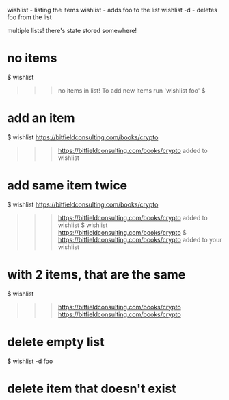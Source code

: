 wishlist - listing the items
wishlist <foo> - adds foo to the list
wishlist -d <foo> - deletes foo from the list

multiple lists!
there's state stored somewhere!

# no items
$ wishlist
>>> no items in list! To add new items run 'wishlist foo'
$

# add an item
$ wishlist https://bitfieldconsulting.com/books/crypto
>>> https://bitfieldconsulting.com/books/crypto added to wishlist

# add same item twice
$ wishlist https://bitfieldconsulting.com/books/crypto
>>> https://bitfieldconsulting.com/books/crypto added to wishlist
$ wishlist https://bitfieldconsulting.com/books/crypto
>>> $ https://bitfieldconsulting.com/books/crypto added to your wishlist  

# with 2 items, that are the same
$ wishlist
>>> https://bitfieldconsulting.com/books/crypto
>>> https://bitfieldconsulting.com/books/crypto

# delete empty list
$ wishlist -d foo

# delete item that doesn't exist
